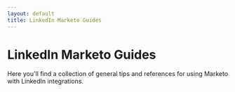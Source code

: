 ```yaml
---
layout: default
title: LinkedIn Marketo Guides
---
```


# LinkedIn Marketo Guides

Here you'll find a collection of general tips and references for using Marketo with LinkedIn integrations.
